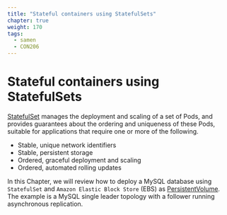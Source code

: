 ```yaml
---
title: "Stateful containers using StatefulSets"
chapter: true
weight: 170
tags:
  - samen
  - CON206
---
```


# Stateful containers using StatefulSets

[StatefulSet](https://kubernetes.io/docs/concepts/workloads/controllers/statefulset/) manages the deployment and scaling of a set of Pods, and provides guarantees about the ordering and uniqueness of these Pods, suitable for applications that require one or more of the following.

* Stable, unique network identifiers
* Stable, persistent storage
* Ordered, graceful deployment and scaling
* Ordered, automated rolling updates

In this Chapter, we will review how to deploy a MySQL database using `StatefulSet` and `Amazon Elastic Block Store` (EBS) as [PersistentVolume](https://kubernetes.io/docs/concepts/storage/persistent-volumes/). The example is a MySQL single leader topology with a follower running asynchronous replication.
